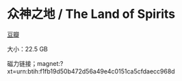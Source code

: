 # 众神之地 / The Land of Spirits

[豆瓣](https://movie.douban.com/subject/35136799/)

大小：22.5 GB

磁力链接；magnet:?xt=urn:btih:f1fb19d50b472d56a49e4c0151ca5cfdaecc968d
